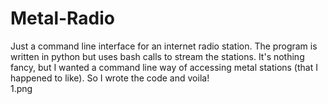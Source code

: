 # Metal-Radio
Just a command line interface for an internet radio station.  The program is written in python but uses bash calls to stream the stations.
It's nothing fancy, but I wanted a command line way of accessing metal stations (that I happened to like).  So I wrote the code and voila!  
1.png
